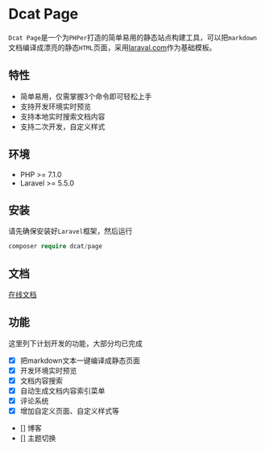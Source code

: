 Dcat Page
======

`Dcat Page`是一个为`PHPer`打造的简单易用的静态站点构建工具，可以把`markdown`文档编译成漂亮的静态`HTML`页面，采用[laraval.com](https://github.com/laravel/laravel.com)作为基础模板。


## 特性

+ 简单易用，仅需掌握3个命令即可轻松上手
+ 支持开发环境实时预览
+ 支持本地实时搜索文档内容
+ 支持二次开发，自定义样式


## 环境
 - PHP >= 7.1.0
 - Laravel >= 5.5.0

## 安装

请先确保安装好`Laravel`框架，然后运行

```php
composer require dcat/page
```

## 文档

[在线文档](https://jqhph.gitee.io/dcatpage/)


## 功能

这里列下计划开发的功能，大部分均已完成

- [x] 把markdown文本一键编译成静态页面
- [x] 开发环境实时预览
- [x] 文档内容搜索
- [x] 自动生成文档内容索引菜单
- [x] 评论系统
- [x] 增加自定义页面、自定义样式等
- [] 博客
- [] 主题切换

